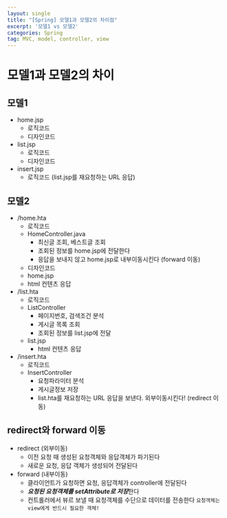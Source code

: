 ```yaml
---
layout: single
title: "[Spring] 모델1과 모델2의 차이점"
excerpt: '모델1 vs 모델2'
categories: Spring
tag: MVC, model, controller, view
---
```


# 모델1과 모델2의 차이
## 모델1
- home.jsp
  + 로직코드
  + 디자인코드
- list.jsp
  + 로직코드
  + 디자인코드
- insert.jsp
  + 로직코드 (list.jsp를 재요청하는 URL 응답)
 
## 모델2
- /home.hta
  + 로직코드
  + HomeController.java
    - 최신글 조회, 베스트글 조회
    - 조회된 정보를 home.jsp에 전달한다
    - 응답을 보내지 않고 home.jsp로 내부이동시킨다 (forward 이동)
  + 디자인코드
  + home.jsp
  + html 컨텐츠 응답
- /list.hta
  + 로직코드
  + ListController
    - 페이지번호, 검색조건 분석
    - 게시글 목록 조회
    - 조회된 정보를 list.jsp에 전달
  + list.jsp
    - html 컨텐츠 응답
- /insert.hta
  + 로직코드
  + InsertController
    - 요청파라미터 분석
    - 게시글정보 저장
    - list.hta를 재요청하는 URL 응답을 보낸다. 외부이동시킨다! (redirect 이동)

## redirect와 forward 이동
- redirect (외부이동)
  + 이전 요청 때 생성된 요청객체와 응답객체가 파기된다
  + 새로운 요청, 응답 객체가 생성되어 전달된다
- forward (내부이동)
  + 클라이언트가 요청하면 요청, 응답객체가 controller에 전달된다
  + ***요청된 요청객체를 setAttribute로 저장***한다
  + 컨트롤러에서 뷰르 보낼 때 요청객체를 수단으로 데이터를 전송한다 `요청객체는 view에게 반드시 필요한 객체!`